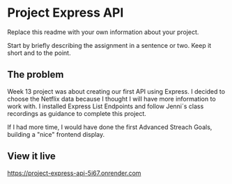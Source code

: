 # Project Express API

Replace this readme with your own information about your project.

Start by briefly describing the assignment in a sentence or two. Keep it short and to the point.

## The problem

Week 13 project was about creating our first API using Express. I decided to choose the Netflix data because I thought I will have more information to work with. I installed Express List Endpoints and follow Jenni´s class recordings as guidance to complete this project.

If I had more time, I would have done the first Advanced Streach Goals, building a "nice" frontend display.

## View it live

https://project-express-api-5i67.onrender.com
